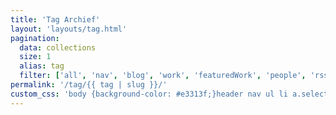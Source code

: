 ```yaml
---
title: 'Tag Archief'
layout: 'layouts/tag.html'
pagination:
  data: collections
  size: 1
  alias: tag
  filter: ['all', 'nav', 'blog', 'work', 'featuredWork', 'people', 'rss']
permalink: '/tag/{{ tag | slug }}/'
custom_css: 'body {background-color: #e3313f;}header nav ul li a.selected{color: #e3313f;}ul.postlist li a {color: #e3313f;}'
---
```

